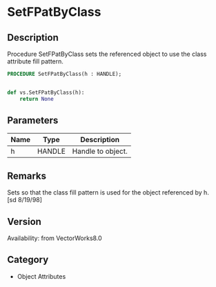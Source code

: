 # SetFPatByClass

## Description
Procedure SetFPatByClass sets the referenced object to use the class attribute fill pattern.

```pascal
PROCEDURE SetFPatByClass(h : HANDLE);
```

```python

def vs.SetFPatByClass(h):
    return None
```

## Parameters
|Name|Type|Description|
|---|---|---|
|h|HANDLE|Handle to object.|

## Remarks
Sets so that the class fill pattern is used for the object referenced by h.<BR>
[sd 8/19/98]

## Version
Availability: from VectorWorks8.0
## Category
* Object Attributes

